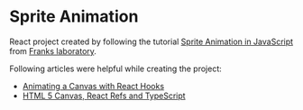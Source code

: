 # Sprite Animation


React project created by following the tutorial [Sprite Animation in JavaScript](https://www.youtube.com/watch?v=CY0HE277IBM&list=PLYElE_rzEw_uryBrrzu2E626MY4zoXvx2) from [Franks laboratory](https://www.youtube.com/c/Frankslaboratory/videos).

Following articles were helpful while creating the project:
 - [Animating a Canvas with React Hooks](http://www.petecorey.com/blog/2019/08/19/animating-a-canvas-with-react-hooks/)
 - [HTML 5 Canvas, React Refs and TypeScript](https://hashnode.blainegarrett.com/html-5-canvas-react-refs-and-typescript-ckf4jju8r00eypos1gyisenyf)
